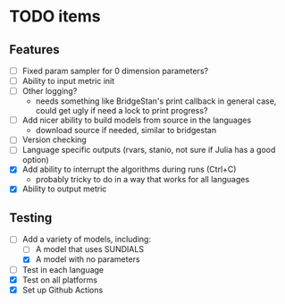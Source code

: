 # TODO items

## Features
- [ ] Fixed param sampler for 0 dimension parameters?
- [ ] Ability to input metric init
- [ ] Other logging?
    - needs something like BridgeStan's print callback in general case,
      could get ugly if need a lock to print progress?
- [ ] Add nicer ability to build models from source in the languages
    - download source if needed, similar to bridgestan
- [ ] Version checking
- [ ] Language specific outputs (rvars, stanio, not sure if Julia has a good option)
- [x] Add ability to interrupt the algorithms during runs (Ctrl+C)
    - probably tricky to do in a way that works for all languages
- [x] Ability to output metric

## Testing
- [ ] Add a variety of models, including:
    - [ ] A model that uses SUNDIALS
    - [x] A model with no parameters
- [ ] Test in each language
- [x] Test on all platforms
- [x] Set up Github Actions
